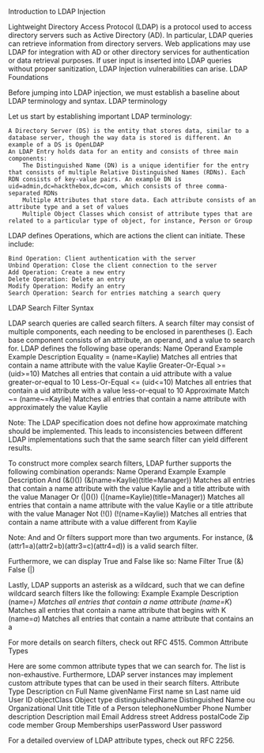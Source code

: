 
Introduction to LDAP Injection

Lightweight Directory Access Protocol (LDAP) is a protocol used to access directory servers such as Active Directory (AD). In particular, LDAP queries can retrieve information from directory servers. Web applications may use LDAP for integration with AD or other directory services for authentication or data retrieval purposes. If user input is inserted into LDAP queries without proper sanitization, LDAP Injection vulnerabilities can arise.
LDAP Foundations

Before jumping into LDAP injection, we must establish a baseline about LDAP terminology and syntax.
LDAP terminology

Let us start by establishing important LDAP terminology:

    A Directory Server (DS) is the entity that stores data, similar to a database server, though the way data is stored is different. An example of a DS is OpenLDAP
    An LDAP Entry holds data for an entity and consists of three main components:
        The Distinguished Name (DN) is a unique identifier for the entry that consists of multiple Relative Distinguished Names (RDNs). Each RDN consists of key-value pairs. An example DN is uid=admin,dc=hackthebox,dc=com, which consists of three comma-separated RDNs
        Multiple Attributes that store data. Each attribute consists of an attribute type and a set of values
        Multiple Object Classes which consist of attribute types that are related to a particular type of object, for instance, Person or Group

LDAP defines Operations, which are actions the client can initiate. These include:

    Bind Operation: Client authentication with the server
    Unbind Operation: Close the client connection to the server
    Add Operation: Create a new entry
    Delete Operation: Delete an entry
    Modify Operation: Modify an entry
    Search Operation: Search for entries matching a search query

LDAP Search Filter Syntax

LDAP search queries are called search filters. A search filter may consist of multiple components, each needing to be enclosed in parentheses (). Each base component consists of an attribute, an operand, and a value to search for. LDAP defines the following base operands:
Name 	Operand 	Example 	Example Description
Equality 	= 	(name=Kaylie) 	Matches all entries that contain a name attribute with the value Kaylie
Greater-Or-Equal 	>= 	(uid>=10) 	Matches all entries that contain a uid attribute with a value greater-or-equal to 10
Less-Or-Equal 	<= 	(uid<=10) 	Matches all entries that contain a uid attribute with a value less-or-equal to 10
Approximate Match 	~= 	(name~=Kaylie) 	Matches all entries that contain a name attribute with approximately the value Kaylie

Note: The LDAP specification does not define how approximate matching should be implemented. This leads to inconsistencies between different LDAP implementations such that the same search filter can yield different results.

To construct more complex search filters, LDAP further supports the following combination operands:
Name 	Operand 	Example 	Example Description
And 	(&()()) 	(&(name=Kaylie)(title=Manager)) 	Matches all entries that contain a name attribute with the value Kaylie and a title attribute with the value Manager
Or 	(|()()) 	(|(name=Kaylie)(title=Manager)) 	Matches all entries that contain a name attribute with the value Kaylie or a title attribute with the value Manager
Not 	(!()) 	(!(name=Kaylie)) 	Matches all entries that contain a name attribute with a value different from Kaylie

Note: And and Or filters support more than two arguments. For instance, (&(attr1=a)(attr2=b)(attr3=c)(attr4=d)) is a valid search filter.

Furthermore, we can display True and False like so:
Name 	Filter
True 	(&)
False 	(|)

Lastly, LDAP supports an asterisk as a wildcard, such that we can define wildcard search filters like the following:
Example 	Example Description
(name=*) 	Matches all entries that contain a name attribute
(name=K*) 	Matches all entries that contain a name attribute that begins with K
(name=*a*) 	Matches all entries that contain a name attribute that contains an a

For more details on search filters, check out RFC 4515.
Common Attribute Types

Here are some common attribute types that we can search for. The list is non-exhaustive. Furthermore, LDAP server instances may implement custom attribute types that can be used in their search filters.
Attribute Type 	Description
cn 	Full Name
givenName 	First name
sn 	Last name
uid 	User ID
objectClass 	Object type
distinguishedName 	Distinguished Name
ou 	Organizational Unit
title 	Title of a Person
telephoneNumber 	Phone Number
description 	Description
mail 	Email Address
street 	Address
postalCode 	Zip code
member 	Group Memberships
userPassword 	User password

For a detailed overview of LDAP attribute types, check out RFC 2256.
